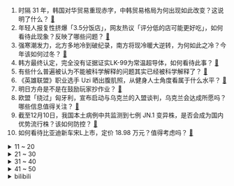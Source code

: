 1. 时隔 31 年，韩国对华贸易重现赤字，中韩贸易格局为何出现如此改变？这说明了什么？ [:link:](https://www.zhihu.com/question/635008015)
2. 年轻人报复性挤爆「3.5分饭店」，网友热议「评分低的店可能更好吃」，如何看待此现象？反映了哪些问题？ [:link:](https://www.zhihu.com/question/634705863)
3. 强寒潮发力，北方多地冷到破纪录，南方将现冷暖大逆转，为何如此之冷？今年该如何过冬？ [:link:](https://www.zhihu.com/question/634961476)
4. 韩方最终认定，完全没有证据证实LK-99为常温超导体，如何看待此事？ [:link:](https://www.zhihu.com/question/634778861)
5. 有些什么普遍被认为不能被科学解释的问题其实已经被科学解释了？ [:link:](https://www.zhihu.com/question/24585559)
6. 《英雄联盟》职业选手 Uzi 晒出腹肌照，从健身人士角度看属于什么水平？ [:link:](https://www.zhihu.com/question/635022987)
7. 明日方舟是不是在鼓励玩家抄作业？ [:link:](https://www.zhihu.com/question/630406720)
8. 欧盟「绕过」匈牙利，宣布启动与乌克兰的入盟谈判，乌克兰会达成所愿吗？哪些信息值得关注？ [:link:](https://www.zhihu.com/question/634987218)
9. 截至12月10日，我国本土病例中共监测到七例 JN.1 变异株，是否会成为国内优势流行株？该如何防控？ [:link:](https://www.zhihu.com/question/635091162)
10. 如何看待比亚迪新车宋L上市，定价 18.98 万元？值得考虑吗？ [:link:](https://www.zhihu.com/question/635010039)
<details>
<summary>11 ~ 20</summary>

11. 12 月 15 日，CA8293 航班从武汉飞往成都途中返航，具体情况如何？ [:link:](https://www.zhihu.com/question/635024403)
12. 江西高校「鼠头鸭脖」涉事方及责任人被罚 706 万，如何从法律角度解读？ [:link:](https://www.zhihu.com/question/634991473)
13. 董宇辉会离开东方甄选吗？ [:link:](https://www.zhihu.com/question/634815731)
14. 为什么数学书步骤不编写详细一点，让我们不再问“怎么来的”这样的问题？ [:link:](https://www.zhihu.com/question/634381823)
15. 《崩坏：星穹铁道》宣布五星限定角色「真理医生」免费赠送，如何评价此事？会对玩家体验带来哪些影响？ [:link:](https://www.zhihu.com/question/635065798)
16. 东方甄选「内乱」持续，高途直播间粉丝破 100 万，高途美股隔夜暴涨近 30%，如何评价此事？ [:link:](https://www.zhihu.com/question/634950787)
17. 第一次养猫，想知道猫咪有什么脑回路是人类无法理解的？ [:link:](https://www.zhihu.com/question/591087491)
18. 罗永浩发文谈董宇辉事件，称愿意跟一些做投资和做企业的朋友们攒一个局，支持他创业，哪些信息值得关注？ [:link:](https://www.zhihu.com/question/635023363)
19. 你曾经跟风买过哪些风靡一时的时尚/美妆单品？如今还在用吗？ [:link:](https://www.zhihu.com/question/634455831)
20. 新的一年，你想牵着孩子的小手，一起完成哪些心愿？ [:link:](https://www.zhihu.com/question/634258225)
</details>
<details>
<summary>21 ~ 30</summary>

21. 甲骨文“司”字之本义是什么？ [:link:](https://www.zhihu.com/question/627269071)
22. 如何评电影《怒潮》？ [:link:](https://www.zhihu.com/question/485300930)
23. 40岁的你，想告诉29岁的你什么道理？ [:link:](https://www.zhihu.com/question/634053564)
24. 为什么有些人的控制欲很强？「控制的本质」源于什么样的心理？ [:link:](https://www.zhihu.com/question/632629359)
25. 一汽-大众 ID.7 VIZZION 正式上市，作为日常用车它具备哪些优势？ [:link:](https://www.zhihu.com/question/635074101)
26. 三国时期的孟达是个什么样的人？ [:link:](https://www.zhihu.com/question/634350905)
27. 你的职场困惑是什么？还有什么计划没有完成？ [:link:](https://www.zhihu.com/question/634818508)
28. 如何评价英特尔发布的全新 AI PC 处理器酷睿Ultra ？会为用户带来怎样的体验革新？ [:link:](https://www.zhihu.com/question/635004308)
29. 平时和领导关系一般，没有私下交情，现在领导生病住院，但没有告诉我，我应该去探望吗？ [:link:](https://www.zhihu.com/question/627247229)
30. 如何评价张若昀、黄尧主演的电视剧《鸣龙少年》？ [:link:](https://www.zhihu.com/question/634045973)
</details>
<details>
<summary>31 ~ 40</summary>

31. 我国已累计培养 1100 多万研究生，如今的研究生资源过剩了吗？ [:link:](https://www.zhihu.com/question/634504735)
32. 快船121：113战胜勇士，取得六连胜，如何评价本场比赛？ [:link:](https://www.zhihu.com/question/634984212)
33. 上海对个人用户和单位用户购买新能源汽车继续给予免费专用牌照额度支持，对上海汽车市场有哪些影响？ [:link:](https://www.zhihu.com/question/635048331)
34. 给自行车爱好者送礼，送什么能送到心坎里？ [:link:](https://www.zhihu.com/question/633735549)
35. 近日，我国成功发射一型可重复使用的试验航天器，如何评价该航天器？将对我国航天业带来哪些影响？ [:link:](https://www.zhihu.com/question/634951080)
36. 鸡兔同笼问题与现实严重脱节，为何还要一直延用？ [:link:](https://www.zhihu.com/question/634961484)
37. 11 月 70 城房价出炉，商品住宅销售价格环比总体下降 ，同比有涨有降，如何解读这一走势？ [:link:](https://www.zhihu.com/question/634955299)
38. 菲军总参谋长登上仁爱礁非法「坐滩」军舰，国防部回应，哪些信息值得关注？ [:link:](https://www.zhihu.com/question/634952340)
39. 商务部认定「台湾地区对大陆贸易限制措施构成贸易壁垒」，这意味着什么？还有哪些信息值得关注？ [:link:](https://www.zhihu.com/question/634950782)
40. 央行表示「稳慎扎实推进人民币国际化，完善境外人民币市场建设」，释放了哪些信号？ [:link:](https://www.zhihu.com/question/635023694)
</details>
<details>
<summary>41 ~ 50</summary>

41. 11 月社会消费品零售总额同比增长 10.1％，餐饮收入增长 25.8%，哪些信息值得关注？ [:link:](https://www.zhihu.com/question/634966141)
42. 国家统计局表示「房地产市场形势有望进一步趋于改善」，释放了哪些信号？明年楼市走势如何? [:link:](https://www.zhihu.com/question/634970901)
43. T80,T64,T72这三款坦克在苏军中的定位是什么？ [:link:](https://www.zhihu.com/question/329959238)
44. 东方甄选 12 月 16 日停播，称「闭门思过」，此次风波暴露出东方甄选和明星主播之间哪些问题？ [:link:](https://www.zhihu.com/question/635129619)
45. 董宇辉否认加盟京东，目前没有接触任何公司，「董宇辉事件」后续会如何发展？ [:link:](https://www.zhihu.com/question/635066757)
46. 一博主欲就「文科都是服务业」等言论起诉张雪峰，如何看待此事？ [:link:](https://www.zhihu.com/question/634961196)
47. 上下班路上，坐地铁出事故算不算工伤？ [:link:](https://www.zhihu.com/question/634881285)
48. 普京举行年度记者会，话题涵盖俄乌冲突、国际形势、俄罗斯经济，反映出了俄罗斯哪些立场、现状以及发展方向？ [:link:](https://www.zhihu.com/question/634954687)
49. 你心目中最好的游戏 DLC 有哪些？ [:link:](https://www.zhihu.com/question/634297992)
50. 古代的食物造假也很普遍吗？ [:link:](https://www.zhihu.com/question/611009849)
</details><details>
<summary>bilibili</summary>

</details>